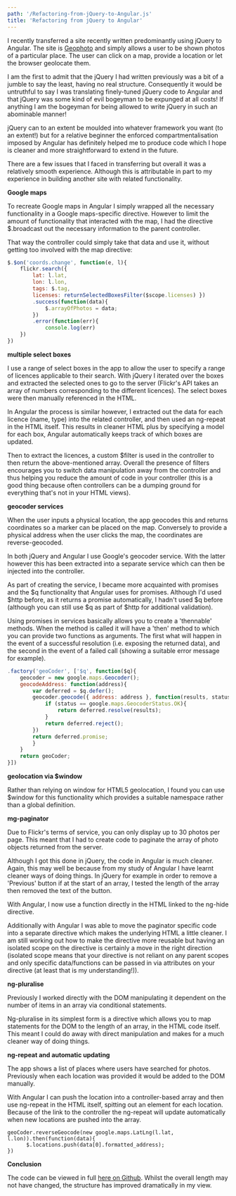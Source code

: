 ```yaml
---
path: '/Refactoring-from-jQuery-to-Angular.js'
title: 'Refactoring from jQuery to Angular'
---
```



I recently transferred a site recently written predominantly using jQuery to Angular. The site is [Geophoto](http://geophoto.grabeh.net) and simply allows a user to be shown photos of a particular place. The user can click on a map, provide a location or let the browser geolocate them.

I am the first to admit that the jQuery I had written previously was a bit of a jumble to say the least, having no real structure. Consequently it would be untruthful to say I was translating finely-tuned jQuery code to Angular and that jQuery was some kind of evil bogeyman to be expunged at all costs! If anything I am the bogeyman for being allowed to write jQuery in such an abominable manner!

jQuery can to an extent be moulded into whatever framework you want (to an extent!) but for a relative beginner the enforced compartmentalisation imposed by Angular has definitely helped me to produce code which I hope is cleaner and more straightforward to extend in the future.

There are a few issues that I faced in transferring but overall it was a relatively smooth experience. Although this is attributable in part to my experience in building another site with related functionality.

**Google maps**

To recreate Google maps in Angular I simply wrapped all the necessary functionality in a Google maps-specific directive. However to limit the amount of functionality that interacted with the map, I had the directive $.broadcast out the necessary information to the parent controller.

That way the controller could simply take that data and use it, without getting too involved with the map directive:
```javascript
$.$on('coords.change', function(e, l){     
    flickr.search({ 
        lat: l.lat, 
        lon: l.lon, 
        tags: $.tag, 
        licenses: returnSelectedBoxesFilter($scope.licenses) })
        .success(function(data){
            $.arrayOfPhotos = data;
        })
        .error(function(err){
            console.log(err)
    })
})
```
**multiple select boxes**

I use a range of select boxes in the app to allow the user to specify a range of licences applicable to their search. With jQuery I iterated over the boxes and extracted the selected ones to go to the server (Flickr's API takes an array of numbers corresponding to the different licences). The select boxes were then manually referenced in the HTML.

In Angular the process is similar however, I extracted out the data for each licence (name, type) into the related controller, and then used an ng-repeat in the HTML itself. This results in cleaner HTML plus by specifying a model for each box, Angular automatically keeps track of which boxes are updated.

Then to extract the licences, a custom $filter is used in the controller to then return the above-mentioned array. Overall the presence of filters encourages you to switch data manipulation away from the controller and thus helping you reduce the amount of code in your controller (this is a good thing because often controllers can be a dumping ground for everything that's not in your HTML views).

**geocoder services**

When the user inputs a physical location, the app geocodes this and returns coordinates so a marker can be placed on the map. Conversely to provide a physical address when the user clicks the map, the coordinates are reverse-geocoded.

In both jQuery and Angular I use Google's geocoder service. With the latter however this has been extracted into a separate service which can then be injected into the controller.

As part of creating the service, I became more acquainted with promises and the $q functionality that Angular uses for promises. Although I'd used $http before, as it returns a promise automatically, I hadn't used $q before (although you can still use $q as part of $http for additional validation).

Using promises in services basically allows you to create a 'thennable' methods. When the method is called it will have a 'then' method to which you can provide two functions as arguments. The first what will happen in the event of a successful resolution (i.e. exposing the returned data), and the second in the event of a failed call (showing a suitable error message for example).

```javascript
.factory('geoCoder', ['$q', function($q){
    geocoder = new google.maps.Geocoder();
    geocodeAddress: function(address){
        var deferred = $q.defer();
        geocoder.geocode({ address: address }, function(results, status){
            if (status == google.maps.GeocoderStatus.OK){
                return deferred.resolve(results);
            }
            return deferred.reject();
        })
        return deferred.promise;
        }
    }
    return geoCoder;
}])
```

**geolocation via $window**

Rather than relying on window for HTML5 geolocation, I found you can use $window for this functionality which provides a suitable namespace rather than a global definition.

**mg-paginator**

Due to Flickr's terms of service, you can only display up to 30 photos per page. This meant that I had to create code to paginate the array of photo objects returned from the server.

Although I got this done in jQuery, the code in Angular is much cleaner. Again, this may well be because from my study of Angular I have learnt cleaner ways of doing things. In jQuery for example in order to remove a 'Previous' button if at the start of an array, I tested the length of the array then removed the text of the button.

With Angular, I now use a function directly in the HTML linked to the ng-hide directive.

Additionally with Angular I was able to move the paginator specific code into a separate directive which makes the underlying HTML a little cleaner. I am still working out how to make the directive more reusable but having an isolated scope on the directive is certainly a move in the right direction (isolated scope means that your directive is not reliant on any parent scopes and only specific data/functions can be passed in via attributes on your directive (at least that is my understanding!)).

**ng-pluralise**

Previously I worked directly with the DOM manipulating it dependent on the number of items in an array via conditional statements.

Ng-pluralise in its simplest form is a directive which allows you to map statements for the DOM to the length of an array, in the HTML code itself. This meant I could do away with direct manipulation and makes for a much cleaner way of doing things.

**ng-repeat and automatic updating**

The app shows a list of places where users have searched for photos. Previously when each location was provided it would be added to the DOM manually.

With Angular I can push the location into a controller-based array and then use ng-repeat in the HTML itself, spitting out an element for each location. Because of the link to the controller the ng-repeat will update automatically when new locations are pushed into the array.

    geoCoder.reverseGeocode(new google.maps.LatLng(l.lat, l.lon)).then(function(data){
          $.locations.push(data[0].formatted_address);
    })

**Conclusion**

The code can be viewed in full [here on Github](https://github.com/grabbeh/geophoto). Whilst the overall length may not have changed, the structure has improved dramatically in my view.

